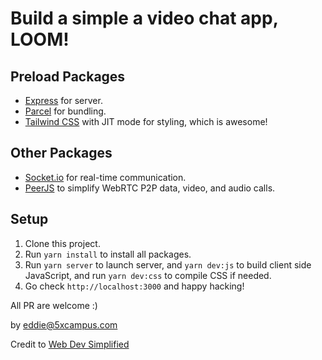 # Build a simple a video chat app, LOOM!

## Preload Packages

- [Express](https://expressjs.com/) for server.
- [Parcel](https://parceljs.org/) for bundling.
- [Tailwind CSS](https://tailwindcss.com/) with JIT mode for styling, which is awesome!

## Other Packages

- [Socket.io](https://socket.io/) for real-time communication.
- [PeerJS](https://peerjs.com/) to simplify WebRTC P2P data, video, and audio calls.

## Setup

1. Clone this project.
2. Run `yarn install` to install all packages.
3. Run `yarn server` to launch server, and `yarn dev:js` to build client side JavaScript, and run `yarn dev:css` to compile CSS if needed.
4. Go check `http://localhost:3000` and happy hacking!

All PR are welcome :)

by eddie@5xcampus.com

Credit to [Web Dev Simplified](https://www.youtube.com/channel/UCFbNIlppjAuEX4znoulh0Cw)
